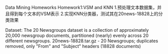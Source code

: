 Data Mining Homeworks
Homework1:VSM and KNN
1.预处理文本数据集，并且得到每个文本的VSM表示
2.实现KNN分类器，测试其在20news-18828上的分类效果

Dataset:
The 20 Newsgroups dataset is a collection of approximately 20,000 newsgroup documents, partitioned (nearly) evenly across 20 different newsgroups. 
20news-18828.tar.gz - 20 Newsgroups; duplicates removed, only "From" and "Subject" headers (18828 documents)
